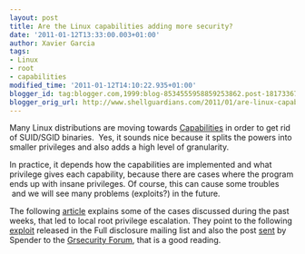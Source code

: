 ```yaml
---
layout: post
title: Are the Linux capabilities adding more security?
date: '2011-01-12T13:33:00.003+01:00'
author: Xavier Garcia
tags:
- Linux
- root
- capabilities
modified_time: '2011-01-12T14:10:22.935+01:00'
blogger_id: tag:blogger.com,1999:blog-8534555958859253862.post-1817336701424701751
blogger_orig_url: http://www.shellguardians.com/2011/01/are-linux-capabilities-adding-more.html
---
```

Many Linux distributions are moving towards [Capabilities](http://www.ibm.com/developerworks/library/l-posixcap.html) in order to get rid of SUID/SGID binaries.  Yes, it sounds nice because it splits the powers into smaller privileges and also adds a high level of granularity.  
  
In practice, it depends how the capabilities are implemented and what privilege gives each capability, because there are cases where the program ends up with insane privileges. Of course, this can cause some troubles  and we will see many problems (exploits?) in the future.  
  
The following [article](http://www.h-online.com/security/news/item/Expert-Linux-capabilities-don-t-add-security-1164658.html) explains some of the cases discussed during the past weeks, that led to local root privilege escalation. They point to the following [exploit](http://lists.grok.org.uk/pipermail/full-disclosure/2011-January/078350.html) released in the Full disclosure mailing list and also the post [sent](http://forums.grsecurity.net/viewtopic.php?f=7&t=2522) by Spender to the [Grsecurity Forum](http://forums.grsecurity.net/), that is a good reading.
